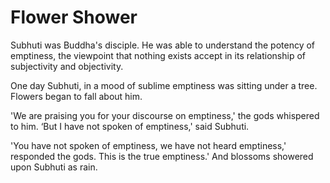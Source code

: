 # Flower Shower

Subhuti was Buddha's disciple. He was able to understand the potency of emptiness, the viewpoint that nothing exists accept in its relationship of subjectivity and objectivity.

One day Subhuti, in a mood of sublime emptiness was sitting under a tree. Flowers began to fall about him.

'We are praising you for your discourse on emptiness,' the gods whispered to him. ‘But I have not spoken of emptiness,' said Subhuti.

'You have not spoken of emptiness, we have not heard emptiness,' responded the gods. This is the true emptiness.' And blossoms showered upon Subhuti as rain.